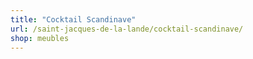 ```yaml
---
title: "Cocktail Scandinave"
url: /saint-jacques-de-la-lande/cocktail-scandinave/
shop: meubles
---
```

